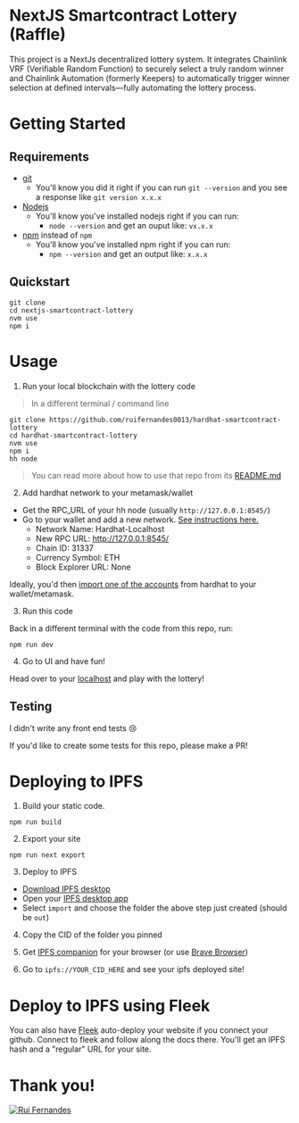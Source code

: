# NextJS Smartcontract Lottery (Raffle)

This project is a NextJs decentralized lottery system. It integrates Chainlink VRF (Verifiable Random Function) to securely select a truly random winner and Chainlink Automation (formerly Keepers) to automatically trigger winner selection at defined intervals—fully automating the lottery process.

# Getting Started

## Requirements

- [git](https://git-scm.com/book/en/v2/Getting-Started-Installing-Git)
  - You'll know you did it right if you can run `git --version` and you see a response like `git version x.x.x`
- [Nodejs](https://nodejs.org/en/)
  - You'll know you've installed nodejs right if you can run:
    - `node --version` and get an ouput like: `vx.x.x`
- [npm](https://npm) instead of `npm`
  - You'll know you've installed npm right if you can run:
    - `npm --version` and get an output like: `x.x.x`

## Quickstart

```
git clone
cd nextjs-smartcontract-lottery
nvm use
npm i
```

# Usage

1. Run your local blockchain with the lottery code

> In a different terminal / command line

```
git clone https://github.com/ruifernandes0013/hardhat-smartcontract-lottery
cd hardhat-smartcontract-lottery
nvm use
npm i
hh node
```

> You can read more about how to use that repo from its [README.md](https://github.com/ruifernandes0013/hardhat-smartcontract-lottery/blob/main/README.md)

2. Add hardhat network to your metamask/wallet

- Get the RPC_URL of your hh node (usually `http://127.0.0.1:8545/`)
- Go to your wallet and add a new network. [See instructions here.](https://metamask.zendesk.com/hc/en-us/articles/360043227612-How-to-add-a-custom-network-RPC)
  - Network Name: Hardhat-Localhost
  - New RPC URL: http://127.0.0.1:8545/
  - Chain ID: 31337
  - Currency Symbol: ETH
  - Block Explorer URL: None

Ideally, you'd then [import one of the accounts](https://metamask.zendesk.com/hc/en-us/articles/360015489331-How-to-import-an-Account) from hardhat to your wallet/metamask.

3. Run this code

Back in a different terminal with the code from this repo, run:

```
npm run dev
```

4. Go to UI and have fun!

Head over to your [localhost](http://localhost:3000) and play with the lottery!

## Testing

I didn't write any front end tests 😢

If you'd like to create some tests for this repo, please make a PR!

# Deploying to IPFS

1. Build your static code.

```
npm run build
```

2. Export your site

```
npm run next export
```

3. Deploy to IPFS

- [Download IPFS desktop](https://ipfs.io/#install)
- Open your [IPFS desktop app](https://ipfs.io/)
- Select `import` and choose the folder the above step just created (should be `out`)

4. Copy the CID of the folder you pinned

5. Get [IPFS companion](https://chrome.google.com/webstore/detail/ipfs-companion/nibjojkomfdiaoajekhjakgkdhaomnch?hl=en) for your browser (or use [Brave Browser](https://brave.com/))

6. Go to `ipfs://YOUR_CID_HERE` and see your ipfs deployed site!

# Deploy to IPFS using Fleek

You can also have [Fleek](https://fleek.co/) auto-deploy your website if you connect your github. Connect to fleek and follow along the docs there. You'll get an IPFS hash and a "regular" URL for your site.

# Thank you!

[![Rui Fernandes](https://img.shields.io/badge/LinkedIn-0077B5?style=for-the-badge&logo=linkedin&logoColor=white)](http://linkedin.com/in/rui-pedro-fernandes-a83b14232)
